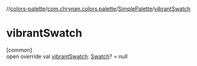 //[colors-palette](../../../index.md)/[com.chrynan.colors.palette](../index.md)/[SimplePalette](index.md)/[vibrantSwatch](vibrant-swatch.md)

# vibrantSwatch

[common]\
open override val [vibrantSwatch](vibrant-swatch.md): [Swatch](../-swatch/index.md)? = null
